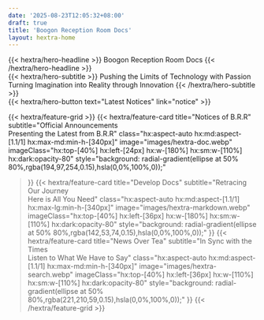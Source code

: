 ```yaml
---
date: '2025-08-23T12:05:32+08:00'
draft: true
title: 'Boogon Reception Room Docs'
layout: hextra-home
---
```


<div class="hx:mt-6 hx:mb-6">
{{< hextra/hero-headline >}}
  Boogon Reception Room Docs
{{< /hextra/hero-headline >}}
</div>

<div class="hx:mb-12">
{{< hextra/hero-subtitle >}}
  Pushing the Limits of Technology with Passion <br class="hx:sm:block hx:hidden" /> Turning Imagination into Reality through Innovation
{{< /hextra/hero-subtitle >}}
</div>

<div class="hx:mb-6">
{{< hextra/hero-button text="Latest Notices" link="notice" >}}
</div>

<div class="hx:mt-6"></div>

{{< hextra/feature-grid >}}
  {{< hextra/feature-card
    title="Notices of B.R.R"
    subtitle="Official Announcements<br>Presenting the Latest from B.R.R"
    class="hx:aspect-auto hx:md:aspect-[1.1/1] hx:max-md:min-h-[340px]"
    image="images/hextra-doc.webp"
    imageClass="hx:top-[40%] hx:left-[24px] hx:w-[180%] hx:sm:w-[110%] hx:dark:opacity-80"
    style="background: radial-gradient(ellipse at 50% 80%,rgba(194,97,254,0.15),hsla(0,0%,100%,0));"
  >}}
  {{< hextra/feature-card
    title="Develop Docs"
    subtitle="Retracing Our Journey<br>Here is All You Need"
    class="hx:aspect-auto hx:md:aspect-[1.1/1] hx:max-lg:min-h-[340px]"
    image="images/hextra-markdown.webp"
    imageClass="hx:top-[40%] hx:left-[36px] hx:w-[180%] hx:sm:w-[110%] hx:dark:opacity-80"
    style="background: radial-gradient(ellipse at 50% 80%,rgba(142,53,74,0.15),hsla(0,0%,100%,0));"
  >}}
  {{< hextra/feature-card
    title="News Over Tea"
    subtitle="In Sync with the Times<br>Listen to What We Have to Say"
    class="hx:aspect-auto hx:md:aspect-[1.1/1] hx:max-md:min-h-[340px]"
    image="images/hextra-search.webp"
    imageClass="hx:top-[40%] hx:left-[36px] hx:w-[110%] hx:sm:w-[110%] hx:dark:opacity-80"
    style="background: radial-gradient(ellipse at 50% 80%,rgba(221,210,59,0.15),hsla(0,0%,100%,0));"
  >}}
{{< /hextra/feature-grid >}}